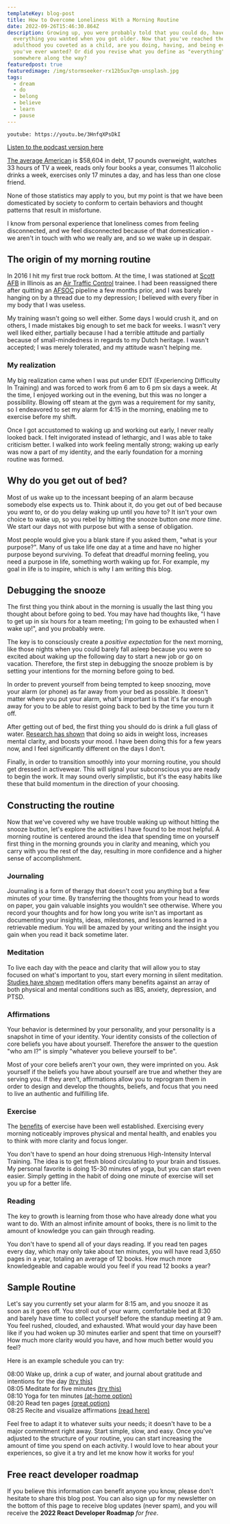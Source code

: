 ```yaml
---
templateKey: blog-post
title: How to Overcome Loneliness With a Morning Routine
date: 2022-09-26T15:46:30.864Z
description: Growing up, you were probably told that you could do, have, and be
  everything you wanted when you got older. Now that you've reached the
  adulthood you coveted as a child, are you doing, having, and being everything
  you've ever wanted? Or did you revise what you define as "everything"
  somewhere along the way?
featuredpost: true
featuredimage: /img/stormseeker-rx12b5ux7qm-unsplash.jpg
tags:
  - dream
  - do
  - belong
  - believe
  - learn
  - pause
---
```

`youtube: https://youtu.be/3HnfqXPsDkI`

[Listen to the podcast version here](https://thedebuglife.buzzsprout.com/2037301/11386740-how-to-overcome-loneliness-with-a-morning-routine)

[The average American](https://www.cnbc.com/2018/02/07/tom-corley-heres-what-average-looks-like-in-america.html) is $58,604 in debt, 17 pounds overweight, watches 33 hours of TV a week, reads only four books a year, consumes 11 alcoholic drinks a week, exercises only 17 minutes a day, and has less than one close friend. 

None of those statistics may apply to you, but my point is that we have been domesticated by society to conform to certain behaviors and thought patterns that result in misfortune. 

I know from personal experience that loneliness comes from feeling disconnected, and we feel disconnected because of that domestication - we aren't in touch with who we really are, and so we wake up in despair.

## The origin of my morning routine

In 2016 I hit my first true rock bottom. At the time, I was stationed at [Scott AFB](https://en.wikipedia.org/wiki/Scott_Air_Force_Base) in Illinois as an [Air Traffic Control](https://en.wikipedia.org/wiki/Air_traffic_control) trainee. I had been reassigned there after quitting an [AFSOC](https://en.wikipedia.org/wiki/Air_Force_Special_Operations_Command) pipeline a few months prior, and I was barely hanging on by a thread due to my depression; I believed with every fiber in my body that I was useless. 

My training wasn't going so well either. Some days I would crush it, and on others, I made mistakes big enough to set me back for weeks. I wasn't very well liked either, partially because I had a terrible attitude and partially because of small-mindedness in regards to my Dutch heritage. I wasn't accepted; I was merely tolerated, and my attitude wasn't helping me.

### My realization

My big realization came when I was put under EDIT (Experiencing Difficulty In Training) and was forced to work from 6 am to 6 pm six days a week. At the time, I enjoyed working out in the evening, but this was no longer a possibility. Blowing off steam at the gym was a requirement for my sanity, so I endeavored to set my alarm for 4:15 in the morning, enabling me to exercise before my shift.

Once I got accustomed to waking up and working out early, I never really looked back. I felt invigorated instead of lethargic, and I was able to take criticism better. I walked into work feeling mentally strong; waking up early was now a part of my identity, and the early foundation for a morning routine was formed.

## Why do you get out of bed?

Most of us wake up to the incessant beeping of an alarm because somebody else expects us to. Think about it, do you get out of bed because you *want* to, or do you delay waking up until you *have* to?  It isn't your own choice to wake up, so you rebel by hitting the snooze button *one more time*. We start our days not with purpose but with a sense of obligation. 

Most people would give you a blank stare if you asked them, "what is your purpose?". Many of us take life one day at a time and have no higher purpose beyond surviving. To defeat that dreadful morning feeling, you need a purpose in life, something worth waking up for. For example, my goal in life is to inspire, which is why I am writing this blog. 

## Debugging the snooze

The first thing you think about in the morning is usually the last thing you thought about before going to bed. You may have had thoughts like, "I have to get up in six hours for a team meeting; I'm going to be exhausted when I wake up!", and you probably were.

The key is to consciously create a *positive expectation* for the next morning, like those nights when you could barely fall asleep because you were so excited about waking up the following day to start a new job or go on vacation. Therefore, the first step in debugging the snooze problem is by setting your intentions for the morning before going to bed. 

In order to prevent yourself from being tempted to keep snoozing, move your alarm (or phone) as far away from your bed as possible. It doesn't matter where you put your alarm, what's important is that it's far enough away for you to be able to resist going back to bed by the time you turn it off. 

After getting out of bed, the first thing you should do is drink a full glass of water. [Research has shown](https://pubmed.ncbi.nlm.nih.gov/24728141/) that doing so aids in weight loss, increases mental clarity, and boosts your mood. I have been doing this for a few years now, and I feel significantly different on the days I don't.

Finally, in order to transition smoothly into your morning routine, you should get dressed in activewear. This will signal your subconscious you are ready to begin the work. It may sound overly simplistic, but it's the easy habits like these that build momentum in the direction of your choosing. 

## Constructing the routine

Now that we've covered why we have trouble waking up without hitting the snooze button, let's explore the activities I have found to be most helpful. A morning routine is centered around the idea that spending time on yourself first thing in the morning grounds you in clarity and meaning, which you carry with you the rest of the day, resulting in more confidence and a higher sense of accomplishment.

### Journaling

Journaling is a form of therapy that doesn't cost you anything but a few minutes of your time. By transferring the thoughts from your head to words on paper, you gain valuable insights you wouldn't see otherwise. Where you record your thoughts and for how long you write isn't as important as documenting your insights, ideas, milestones, and lessons learned in a retrievable medium. You will be amazed by your writing and the insight you gain when you read it back sometime later.

### Meditation

To live each day with the peace and clarity that will allow you to stay focused on what's important to you, start every morning in silent meditation. [Studies have shown](https://news.harvard.edu/gazette/story/2018/04/harvard-researchers-study-how-mindfulness-may-change-the-brain-in-depressed-patients/) meditation offers many benefits against an array of both physical and mental conditions such as IBS, anxiety, depression, and PTSD. 

### Affirmations

Your behavior is determined by your personality, and your personality is a snapshot in time of your identity. Your identity consists of the collection of core beliefs you have about yourself. Therefore the answer to the question "who am I?" is simply "whatever you believe yourself to be". 

Most of your core beliefs aren't your own, they were imprinted on you. Ask yourself if the beliefs you have about yourself are true and whether they are serving you. If they aren't, affirmations allow you to reprogram them in order to design and develop the thoughts, beliefs, and focus that you need to live an authentic and fulfilling life.

### Exercise

The [benefits](https://medlineplus.gov/benefitsofexercise.html) of exercise have been well established. Exercising every morning noticeably improves physical and mental health, and enables you to think with more clarity and focus longer.

You don't have to spend an hour doing strenuous High-Intensity Interval Training. The idea is to get fresh blood circulating to your brain and tissues. My personal favorite is doing 15-30 minutes of yoga, but you can start even easier. Simply getting in the habit of doing one minute of exercise will set you up for a better life.

### Reading

The key to growth is learning from those who have already done what you want to do. With an almost infinite amount of books, there is no limit to the amount of knowledge you can gain through reading. 

You don't have to spend all of your days reading. If you read ten pages every day, which may only take about ten minutes, you will have read 3,650 pages in a year, totaling an average of 12 books. How much more knowledgeable and capable would you feel if you read 12 books a year?

## Sample Routine

Let's say you currently set your alarm for 8:15 am, and you snooze it as soon as it goes off. You stroll out of your warm, comfortable bed at 8:30 and barely have time to collect yourself before the standup meeting at 9 am. You feel rushed, clouded, and exhausted. What would your day have been like if you had woken up 30 minutes earlier and spent that time on yourself? How much more clarity would you have, and how much better would you feel?

Here is an example schedule you can try:

08:00 Wake up, drink a cup of water, and journal about gratitude and intentions for the day [(try this)](https://dayoneapp.com/)  
08:05 Meditate for five minutes [(try this)](https://www.oakmeditation.com/)  
08:10 Yoga for ten minutes [(at-home option)](https://www.downdogapp.com/)   
08:20 Read ten pages  [(great option)](https://www.goodreads.com/en/book/show/25241473)  
08:25 Recite and visualize affirmations [(read here)](https://www.mindtools.com/pages/article/affirmations.htm)

Feel free to adapt it to whatever suits your needs; it doesn't have to be a major commitment right away. Start simple, slow, and easy. Once you've adjusted to the structure of your routine, you can start increasing the amount of time you spend on each activity. I would love to hear about your experiences, so give it a try and let me know how it works for you!

## Free react developer roadmap

If you believe this information can benefit anyone you know, please don't hesitate to share this blog post. You can also sign up for my newsletter on the bottom of this page to receive blog updates (never spam), and you will receive the **2022 React Developer Roadmap** *for free*.
